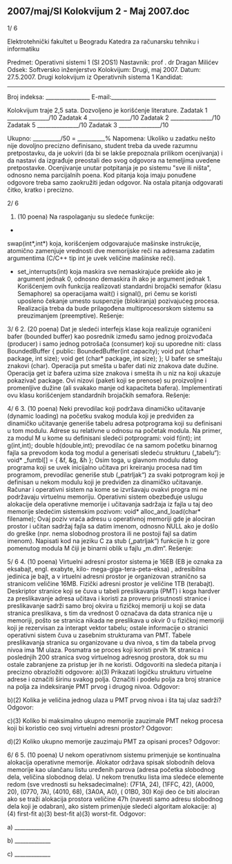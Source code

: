 2007/maj/SI Kolokvijum 2 - Maj 2007.doc
--------------------------------------------------------------------------------


1/  6

Elektrotehnički fakultet u Beogradu
Katedra za računarsku tehniku i informatiku

Predmet: Operativni sistemi 1 (SI  2OS1)
Nastavnik: prof . dr Dragan Milićev
Odsek: Softversko inženjerstvo
Kolokvijum: Drugi, maj 2007.
Datum: 27.5.2007.
Drugi kolokvijum iz Operativnih sistema 1
Kandidat:
 _____________________________________________________________
Broj indeksa: ________________  E-mail:______________________________________

Kolokvijum traje 2,5 sata. Dozvoljeno je korišćenje literature.
Zadatak 1 _______________/10   Zadatak 4 _______________/10
Zadatak 2 _______________/10   Zadatak 5 _______________/10
Zadatak 3 _______________/10

Ukupno: __________/50 = __________%
Napomena: Ukoliko u zadatku nešto nije dovoljno precizno definisano, student treba da
uvede razumnu pretpostavku, da je uokviri (da bi se lakše prepoznala prilikom ocenjivanja) i
da  nastavi da  izgrađuje  preostali  deo  svog  odgovora  na  temeljima  uvedene  pretpostavke.
Ocenjivanje unutar potpitanja je po sistemu "sve ili ništa", odnosno nema parcijalnih poena.
Kod pitanja koja imaju ponuđene odgovore treba samo zaokružiti jedan odgovor. Na ostala
pitanja odgovarati čitko, kratko i precizno.


2/  6
1. (10 poena)
Na raspolaganju su sledeće funkcije:
-
swap(int*,int*) koja,  korišćenjem  odgovarajuće  mašinske  instrukcije,  atomično
zamenjuje vrednosti dve memorijske reči na adresama zadatim argumentima (C/C++
tip int je uvek veličine mašinske reči).
- set_interrupts(int) koja  maskira  sve  nemaskirajuće  prekide  ako  je  argument
jednak 0, odnosno demaskira ih ako je argument jednak 1.
Korišćenjem  ovih  funkcija realizovati standardni  brojački  semafor (klasu
Semaphore) sa
operacijama wait()  i signal(), pri čemu se  koristi uposleno čekanje umesto suspenzije
(blokiranja) pozivajućeg procesa. Realizacija treba da bude prilagođena multiprocesorskom
sistemu sa preuzimanjem (preemptive).
Rešenje:


3/  6
2. (20 poena)
Dat je sledeći interfejs klase koja realizuje ograničeni bafer (bounded  buffer) kao posrednik
između samo jednog proizvođača (producer)  i  samo jednog potrošača (consumer) koji su
uporedne niti:
class BoundedBuffer {
public:
  BoundedBuffer(int capacity);
  void put (char* package, int size);
  void get (char* package, int size);
};
U bafer se smeštaju znakovi (char). Operacija put smešta u bafer dati   niz znakova date
dužine.  Operacija get iz  bafera  uzima size znakova i  smešta  ih u  niz  na  koji ukazuje
pokazivač
package. Ovi nizovi (paketi koji se prenose) su proizvoljne i promenljive dužine
(ali svakako manje od kapaciteta bafera).
Implementirati ovu klasu korišćenjem standardnih brojačkih semafora.
Rešenje:

4/  6
3. (10 poena)
Neki prevodilac koji podržava dinamičko učitavanje (dynamic  loading) na početku svakog
modula koji je predviđen za dinamičko učitavanje generiše tabelu adresa potprograma koji su
definisani u tom modulu. Adrese su relativne u odnosu na početak modula. Na primer, za
modul M u kome su definisani sledeći potprogrami:
void f(int);
int g(int,int);
double h(double,int);
prevodilac će na samom početku binarnog fajla sa prevodom koda tog modul a generisati
sledeću strukturu („tabelu“):
void* _funtbl[] = { &f, &g, &h };
Osim toga, u glavnom modulu datog programa koji se uvek inicijalno učitava pri kreiranju
procesa nad tim programom, prevodilac generiše stub („patrljak“) za svaki potprogram koji je
definisan u nekom modulu koji je predviđen za dinamičko učitavanje.
Računar i operativni sistem na kome se izvršavaju ovakvi progra   mi ne podržavaju virtuelnu
memoriju.  Operativni  sistem  obezbeđuje  uslugu  alokacije  dela  operativne  memorije  i
učitavanja sadržaja iz fajla u taj deo memorije sledećim sistemskim pozivom:
void* alloc_and_load(char* filename);
Ovaj poziv vraća adresu u operativnoj memoriji gde je alociran prostor i učitan sadržaj fajla sa
datim imenom, odnosno NULL ako je došlo do greške (npr. nema slobodnog prostora ili ne
postoji fajl sa datim imenom).
Napisati kod na jeziku C za stub („patrljak“) funkcije
h iz gore pomenutog modula M čiji je
binarni oblik u fajlu „m.dlm“.
Rešenje:



















5/  6
4. (10 poena)
Virtuelni adresni prostor sistema je 16EB (EB je   oznaka za eksabajt, engl. exabyte,  kilo-
mega-giga-tera-peta-eksa)  ,  adresibilna  jedinica  je  bajt, a  v  irtuelni  adresni  prostor  je
organizovan   stranično sa stranicom veličine 16MB. Fizički adresni prostor je veličine 1TB
(terabajt). Deskriptor stranice koji se čuva u tabeli preslikavanja (PMT) i koga hardver za
preslikavanje adresa učitava i koristi za proveru prisutnosti stranice i preslikavanje sadrži
samo broj okvira u fizičkoj memoriji u koji se data stranica preslikava, s tim da vrednost 0
označava da data stranica nije u memoriji, pošto se stranica nikada ne preslikava u okvir 0 u
fizičkoj memoriji koji je rezervisan za interapt vektor tabelu; ostale informacije o stranici
operativni sistem čuva u zasebnim strukturama van PMT. Tabele preslikavanja stranica su
organizovane u dva nivoa, s tim da tabela prvog nivoa ima 1M ulaza. Posmatra se proces koji
koristi  prvih   1K stranica i poslednjih 200 stranica svog virtuelnog adresnog prostora, dok su
mu ostale zabranjene za pristup jer ih ne koristi. Odgovoriti na sledeća pitanja i precizno
obrazložiti odgovore:
a)(3) Prikazati logičku strukturu virtuelne adrese i označiti širinu svakog polja. Označiti i
podelu polja za broj stranice na polja za indeksiranje PMT prvog i drugog nivoa.
Odgovor:




b)(2)   Kolika je veličina jednog ulaza u PMT prvog nivoa i šta taj ulaz sadrži?
Odgovor:




c)(3)   Koliko bi maksimalno ukupno  memorije  zauzimale PMT  nekog  procesa  koji bi
koristio ceo svoj virtuelni adresni prostor?
Odgovor:




d)(2)    Koliko ukupno memorije zauzimaju PMT za opisani proces?
Odgovor:




6/  6
5. (10 poena)
U  nekom  operativnom  sistemu  primenjuje  se  kontinualna  alokacija  operativne  memorije.
Alokator  održava  spisak  slobodnih  delova memorije  kao  ulančanu  listu  uređenih  parova
(adresa početka slobodnog dela, veličina slobodnog dela). U nekom trenutku lista ima sledeće
elemente redom (sve vrednosti su heksadecimalne):
(7F1A, 24), (1FFC, 42), (A000, 20), (0770, 7A), (4010, 68), (3A0A, A0), ( 01B0, 30)
Koji deo će biti alociran ako se traži alokacija prostora veličine 47h (navesti samo adresu
slobodnog dela koji je odabran), ako sistem primenjuje sledeći algoritam alokacije:
a)(4)   first-fit
a)(3)   best-fit
a)(3) worst-fit.
Odgovor:

a) _____________

b) _____________

c) _____________
